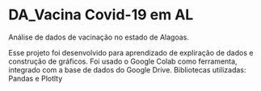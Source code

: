 # DA_Vacina Covid-19 em AL
Análise de dados de vacinação no estado de Alagoas.

Esse projeto foi desenvolvido para aprendizado de expliração de dados e construção de gráficos.
Foi usado o Google Colab como ferramenta, integrado com a base de dados do Google Drive.
Bibliotecas utilizadas: Pandas e Plotlty
